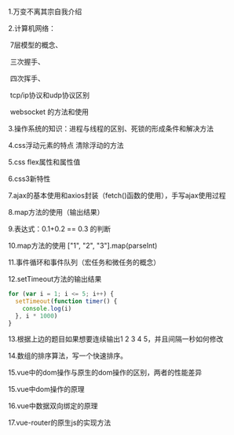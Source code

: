 1.万变不离其宗自我介绍

2.计算机网络：

​	 7层模型的概念、

​	三次握手、

​	四次挥手、

​	tcp/ip协议和udp协议区别

​	websocket 的方法和使用

3.操作系统的知识：进程与线程的区别、死锁的形成条件和解决方法

4.css浮动元素的特点 清除浮动的方法

5.css  flex属性和属性值

6.css3新特性

7.ajax的基本使用和axios封装（fetch()函数的使用），手写ajax使用过程

8.map方法的使用（输出结果）

9.表达式：0.1+0.2 == 0.3 的判断

10.map方法的使用   ["1", "2", "3"].map(parseInt)

11.事件循环和事件队列（宏任务和微任务的概念）

12.setTimeout方法的输出结果

```js
for (var i = 1; i <= 5; i++) {
  setTimeout(function timer() {
    console.log(i)
  }, i * 1000)
}
```

13.根据上边的题目如果想要连续输出1 2 3 4 5，并且间隔一秒如何修改

14.数组的排序算法，写一个快速排序。

15.vue中的dom操作与原生的dom操作的区别，两者的性能差异

15.vue中dom操作的原理

16.vue中数据双向绑定的原理

17.vue-router的原生js的实现方法

